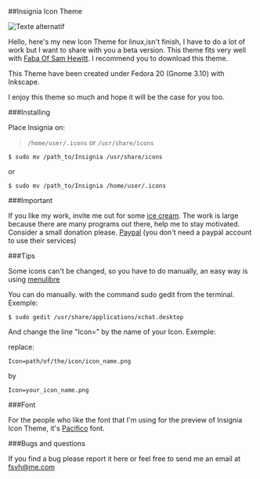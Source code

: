 ##Insignia Icon Theme

![Texte alternatif](https://raw.github.com/fsvh/insignia/5a66c3c3fa8a62e49fab2978f8845c599a784c9e/Preview.png "Pacifica Icon Theme")

Hello, here's my new Icon Theme for linux,isn't finish, I have to do a lot of work but I want to share with you a beta version. This theme fits very well with [Faba Of Sam Hewitt](https://github.com/snwh/faba-icon-theme). I recommend you to download this theme.

This Theme have been created under Fedora 20 (Gnome 3.10) with Inkscape.

I enjoy this theme so much and hope it will be the case for you too.

###Installing

Place Insignia on:

> `/home/user/.icons` or `/usr/share/icons`

 	$ sudo mv /path_to/Insignia /usr/share/icons

or

	$ sudo mv /path_to/Insignia /home/user/.icons
    
###Important

If you like my work, invite me out for some [ice cream](https://www.paypal.com/cgi-bin/webscr?cmd=_s-xclick&hosted_button_id=DZE89Z9SE5QSC). The work is large because there are many programs out there, help me to stay motivated. Consider a small donation please. [Paypal](https://www.paypal.com/cgi-bin/webscr?cmd=_s-xclick&hosted_button_id=DZE89Z9SE5QSC) (you don't need a paypal account to use their services)

###Tips

Some icons can't be changed, so you have to do manually, an easy way is using [menulibre](https://launchpad.net/~menulibre-dev/+archive/devel)

You can do manually. with the command sudo gedit from the terminal. Exemple:

	$ sudo gedit /usr/share/applications/xchat.desktop

And change the line "Icon=" by the name of your Icon. Exemple:

replace:

	Icon=path/of/the/icon/icon_name.png 
    
by 

	Icon=your_icon_name.png

###Font

For the people who like the font that I'm using for the preview of Insignia Icon Theme, it's [Pacifico](http://www.dafont.com/fr/pacifico.font) font.

###Bugs and questions

If you find a bug please report it here or feel free to send me an email at fsvh@me.com



